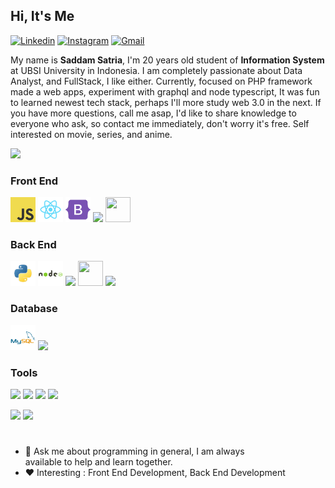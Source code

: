 ## Hi, It's Me
[![Linkedin](https://img.shields.io/badge/-LinkedIn-blue?style=flat&logo=Linkedin&logoColor=white)](https://id.linkedin.com/in/saddam-satria-ardhi-837570170)
[![Instagram](https://img.shields.io/badge/-Instagram-c13584?style=flat&labelColor=c13584&logo=instagram&logoColor=white)](https://instagram.com/saddamsatria_12)
[![Gmail](https://img.shields.io/badge/-Gmail-c14438?style=flat&logo=Gmail&logoColor=white)](mailto:karier.saddamsatria@gmail.com)


My name is **Saddam Satria**, I'm 20 years old student of **Information System** at UBSI University in Indonesia.
I am completely passionate about Data Analyst, and FullStack, I like either. Currently, focused on PHP framework made a web apps, experiment with graphql and node typescript,
It was fun to learned newest tech stack, perhaps I'll more study web 3.0 in the next. If you have more questions, call me asap, I'd like to share knowledge to everyone who ask, so contact me immediately, don't worry it's free. 
Self interested on movie, series, and anime.

<img src= "https://i.pinimg.com/originals/3d/f0/bf/3df0bf305487fbfca17639acc181efab.gif"/>

 ### Front End
<code><img height="40" src="https://raw.githubusercontent.com/github/explore/80688e429a7d4ef2fca1e82350fe8e3517d3494d/topics/javascript/javascript.png"></code>
<code><img height="40" src="https://raw.githubusercontent.com/github/explore/80688e429a7d4ef2fca1e82350fe8e3517d3494d/topics/react/react.png"></code>
<code><img height="40" src="https://raw.githubusercontent.com/devicons/devicon/master/icons/bootstrap/bootstrap-plain.svg"></code>
<code><img height="40" src="https://www.creative-tim.com/assets/frameworks/icon-nextjs-552cecd0240ba0ae7b5fbf899c1ee10cd66f8c38ea6fe77233fd37ad1cff0dca.png"></code>
<code><img height="40" width="40" src="https://encrypted-tbn0.gstatic.com/images?q=tbn:ANd9GcQ6gXIWGddX1tpDH-IuWTdiYFNkMywjf5QXDA&usqp=CAU"></code>


### Back End
<code><img height="40" src="https://raw.githubusercontent.com/github/explore/80688e429a7d4ef2fca1e82350fe8e3517d3494d/topics/python/python.png"></code>
<code><img height="40" src="https://raw.githubusercontent.com/devicons/devicon/master/icons/nodejs/nodejs-original-wordmark.svg"></code>
<code><img height="30" src="https://upload.wikimedia.org/wikipedia/commons/thumb/2/27/PHP-logo.svg/2560px-PHP-logo.svg.png"></code>
<code><img height="40" width="40" src="https://encrypted-tbn0.gstatic.com/images?q=tbn:ANd9GcRdsiAE1Vc0SkKWKE3sRB5cBru-mKDZBFAiPw&usqp=CAU"></code>
<code><img height="40" src="https://graphql.org/img/og-image.png"></code>


### Database
<code><img height="40" src="https://raw.githubusercontent.com/devicons/devicon/master/icons/mysql/mysql-original-wordmark.svg"></code>
<code><img height="40" src="https://sekolahlinux.com/wp-content/uploads/2016/04/0B33Jt3ad_zj9YlR6RDhtdjFyVDQ.png"></code>

### Tools 
<code><img height="40" src="https://encrypted-tbn0.gstatic.com/images?q=tbn:ANd9GcThbDSylIf9McRUKgXbvitPzKh9iORol6hX2g&usqp=CAU"></code>
<code><img height="40" src="https://cdn.freelogovectors.net/wp-content/uploads/2020/12/postman-logo.png"></code>
<code><img height="40" src="https://upload.wikimedia.org/wikipedia/commons/thumb/9/9a/Visual_Studio_Code_1.35_icon.svg/1024px-Visual_Studio_Code_1.35_icon.svg.png"></code>
<code><img height="40"  src="https://encrypted-tbn0.gstatic.com/images?q=tbn:ANd9GcRa_kCTcqGHH-fAvVuUIZO2gwXultgP44kUHQ&usqp=CAU"></code>



<code><img height="120" src="https://github-readme-stats-anuraghazra1.vercel.app/api/top-langs/?username=saddam-satria&layout=compact&show_icons=true&theme=default&hide_b"></code>
<code><img height="120" src="https://github-readme-stats.vercel.app/api?username=saddam-satria&layout=compact&show_icons=true&theme=default&hide_border=true"></code>


#
- 💬 Ask me about programming in general, I am always <br> available to help and learn together.
- ❤️ Interesting : Front End Development, Back End Development

